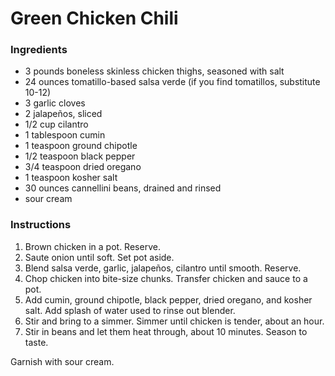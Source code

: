 # Green Chicken Chili

### Ingredients

- 3 pounds boneless skinless chicken thighs, seasoned with salt
- 24 ounces tomatillo-based salsa verde (if you find tomatillos, substitute 10-12)
- 3 garlic cloves
- 2 jalapeños, sliced
- 1/2 cup cilantro
- 1 tablespoon cumin
- 1 teaspoon ground chipotle
- 1/2 teaspoon black pepper
- 3/4 teaspoon dried oregano
- 1 teaspoon kosher salt
- 30 ounces cannellini beans, drained and rinsed
- sour cream

### Instructions

1. Brown chicken in a pot. Reserve.
2. Saute onion until soft. Set pot aside.
3. Blend salsa verde, garlic, jalapeños, cilantro until smooth. Reserve.
4. Chop chicken into bite-size chunks. Transfer chicken and sauce to a pot.
5. Add cumin, ground chipotle, black pepper, dried oregano, and kosher salt. Add splash of water used to rinse out blender.
6. Stir and bring to a simmer. Simmer until chicken is tender, about an hour.
7. Stir in beans and let them heat through, about 10 minutes. Season to taste.

Garnish with sour cream.
